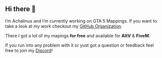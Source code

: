 ## Hi there 👋

I’m Achalinus and I’m currently working on GTA 5 Mappings. If you want to take a look at my work checkout my [GitHub Organization](https://github.com/Achalinus-Maps).

There I got a lot of my mapings **for free** and available for **AltV** & **FiveM**.

If you run into any problem with it or yust got a question or feedback feel free to join my [Discord](https://discord.gg/cT92qkZwpn)!
